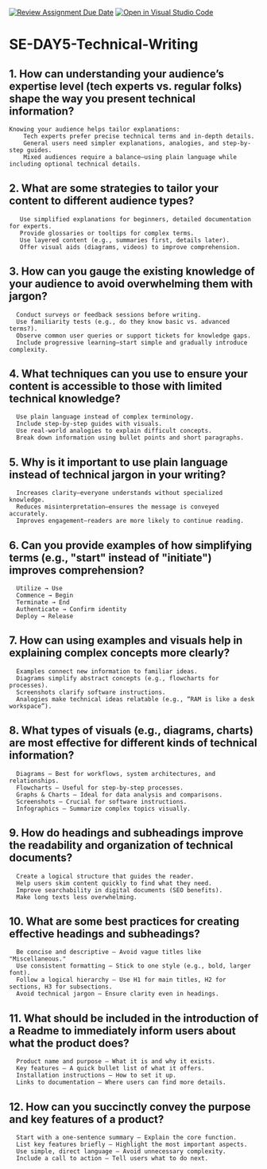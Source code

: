 [![Review Assignment Due Date](https://classroom.github.com/assets/deadline-readme-button-22041afd0340ce965d47ae6ef1cefeee28c7c493a6346c4f15d667ab976d596c.svg)](https://classroom.github.com/a/zsAR-pyY)
[![Open in Visual Studio Code](https://classroom.github.com/assets/open-in-vscode-2e0aaae1b6195c2367325f4f02e2d04e9abb55f0b24a779b69b11b9e10269abc.svg)](https://classroom.github.com/online_ide?assignment_repo_id=18522021&assignment_repo_type=AssignmentRepo)


# SE-DAY5-Technical-Writing


## 1. How can understanding your audience’s expertise level (tech experts vs. regular folks) shape the way you present technical information?
    Knowing your audience helps tailor explanations:
        Tech experts prefer precise technical terms and in-depth details.
        General users need simpler explanations, analogies, and step-by-step guides.
        Mixed audiences require a balance—using plain language while including optional technical details.


## 2. What are some strategies to tailor your content to different audience types?
       Use simplified explanations for beginners, detailed documentation for experts.
       Provide glossaries or tooltips for complex terms.
       Use layered content (e.g., summaries first, details later).
       Offer visual aids (diagrams, videos) to improve comprehension.
        
## 3. How can you gauge the existing knowledge of your audience to avoid overwhelming them with jargon?
      Conduct surveys or feedback sessions before writing.
      Use familiarity tests (e.g., do they know basic vs. advanced terms?).
      Observe common user queries or support tickets for knowledge gaps.
      Include progressive learning—start simple and gradually introduce complexity.
      
## 4. What techniques can you use to ensure your content is accessible to those with limited technical knowledge?
      Use plain language instead of complex terminology.
      Include step-by-step guides with visuals.
      Use real-world analogies to explain difficult concepts.
      Break down information using bullet points and short paragraphs.

      
## 5. Why is it important to use plain language instead of technical jargon in your writing?
      Increases clarity—everyone understands without specialized knowledge.
      Reduces misinterpretation—ensures the message is conveyed accurately.
      Improves engagement—readers are more likely to continue reading.

      
## 6. Can you provide examples of how simplifying terms (e.g., "start" instead of "initiate") improves comprehension?
      Utilize → Use
      Commence → Begin
      Terminate → End
      Authenticate → Confirm identity
      Deploy → Release


## 7. How can using examples and visuals help in explaining complex concepts more clearly?
      Examples connect new information to familiar ideas.
      Diagrams simplify abstract concepts (e.g., flowcharts for processes).
      Screenshots clarify software instructions.
      Analogies make technical ideas relatable (e.g., “RAM is like a desk workspace”).

      
## 8. What types of visuals (e.g., diagrams, charts) are most effective for different kinds of technical information?
      Diagrams – Best for workflows, system architectures, and relationships.
      Flowcharts – Useful for step-by-step processes.
      Graphs & Charts – Ideal for data analysis and comparisons.
      Screenshots – Crucial for software instructions.
      Infographics – Summarize complex topics visually.

      
## 9. How do headings and subheadings improve the readability and organization of technical documents?
      Create a logical structure that guides the reader.
      Help users skim content quickly to find what they need.
      Improve searchability in digital documents (SEO benefits).
      Make long texts less overwhelming.


## 10. What are some best practices for creating effective headings and subheadings?
      Be concise and descriptive – Avoid vague titles like "Miscellaneous."
      Use consistent formatting – Stick to one style (e.g., bold, larger font).
      Follow a logical hierarchy – Use H1 for main titles, H2 for sections, H3 for subsections.
      Avoid technical jargon – Ensure clarity even in headings.

      
## 11. What should be included in the introduction of a Readme to immediately inform users about what the product does?
      Product name and purpose – What it is and why it exists.
      Key features – A quick bullet list of what it offers.
      Installation instructions – How to set it up.
      Links to documentation – Where users can find more details.

      
## 12. How can you succinctly convey the purpose and key features of a product?
      Start with a one-sentence summary – Explain the core function.
      List key features briefly – Highlight the most important aspects.
      Use simple, direct language – Avoid unnecessary complexity.
      Include a call to action – Tell users what to do next.
      
